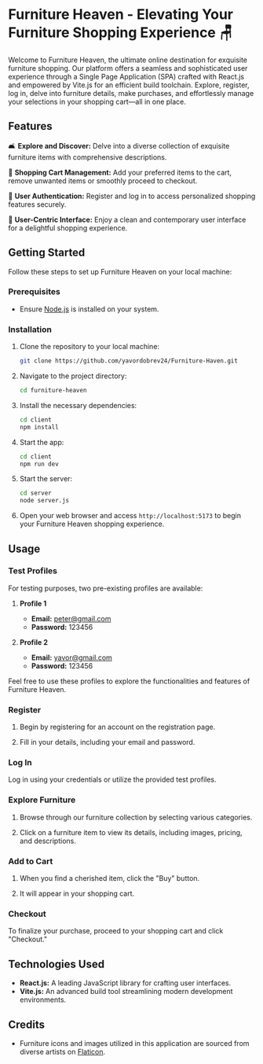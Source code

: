 # Furniture Heaven - Elevating Your Furniture Shopping Experience 🪑

Welcome to Furniture Heaven, the ultimate online destination for exquisite furniture shopping. Our platform offers a seamless and sophisticated user experience through a Single Page Application (SPA) crafted with React.js and empowered by Vite.js for an efficient build toolchain. Explore, register, log in, delve into furniture details, make purchases, and effortlessly manage your selections in your shopping cart—all in one place.

## Features

🛋 **Explore and Discover:** Delve into a diverse collection of exquisite furniture items with comprehensive descriptions.

🛒 **Shopping Cart Management:** Add your preferred items to the cart, remove unwanted items or smoothly proceed to checkout.

🔐 **User Authentication:** Register and log in to access personalized shopping features securely.

🧹 **User-Centric Interface:** Enjoy a clean and contemporary user interface for a delightful shopping experience.

## Getting Started

Follow these steps to set up Furniture Heaven on your local machine:

### Prerequisites

- Ensure [Node.js](https://nodejs.org/) is installed on your system.

### Installation

1. Clone the repository to your local machine:

   ```bash
   git clone https://github.com/yavordobrev24/Furniture-Haven.git
   ```

2. Navigate to the project directory:

   ```bash
   cd furniture-heaven
   ```

3. Install the necessary dependencies:

   ```bash
   cd client
   npm install
   ```

4. Start the app:

   ```bash
   cd client
   npm run dev
   ```

5. Start the server:

   ```bash
   cd server
   node server.js
   ```

6. Open your web browser and access `http://localhost:5173` to begin your Furniture Heaven shopping experience.

## Usage

### Test Profiles

For testing purposes, two pre-existing profiles are available:

1. **Profile 1**

   - **Email:** peter@gmail.com
   - **Password:** 123456

2. **Profile 2**
   - **Email:** yavor@gmail.com
   - **Password:** 123456

Feel free to use these profiles to explore the functionalities and features of Furniture Heaven.

### Register

1. Begin by registering for an account on the registration page.

2. Fill in your details, including your email and password.

### Log In

Log in using your credentials or utilize the provided test profiles.

### Explore Furniture

1. Browse through our furniture collection by selecting various categories.

2. Click on a furniture item to view its details, including images, pricing, and descriptions.

### Add to Cart

1. When you find a cherished item, click the "Buy" button.

2. It will appear in your shopping cart.

### Checkout

To finalize your purchase, proceed to your shopping cart and click "Checkout."

## Technologies Used

- **React.js:** A leading JavaScript library for crafting user interfaces.
- **Vite.js:** An advanced build tool streamlining modern development environments.

## Credits

- Furniture icons and images utilized in this application are sourced from diverse artists on [Flaticon](https://www.flaticon.com/).
